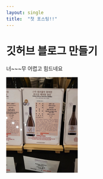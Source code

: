 ```yaml
---
layout: single
title:  "첫 포스팅!!"
---
```


# 깃허브 블로그 만들기

너~~~무 어렵고 힘드네요



<img src="../images/2024-08-15-first/wine.JPG" alt="wine" style="zoom: 25%;" />
